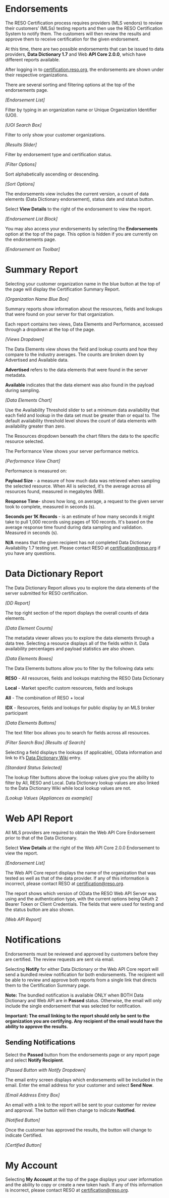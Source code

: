 # Endorsements
The RESO Certification process requires providers (MLS vendors) to review their customers’ (MLSs) testing reports and then use the RESO Certification System to notify them. The customers will then review the results and approve them to receive certification for the given endorsement.

At this time, there are two possible endorsements that can be issued to data providers, **Data Dictionary 1.7** and Web **API Core 2.0.0**, which have different reports available.

After logging in to [certification.reso.org](certification.reso.org), the endorsements are shown under their respective organizations.

There are several sorting and filtering options at the top of the endorsements page.

_[Endorsement List]_

Filter by typing in an organization name or Unique Organization Identifier (UOI).

_[UOI Search Box]_

Filter to only show your customer organizations.

_[Results Slider]_

Filter by endorsement type and certification status.

_[Filter Options]_

Sort alphabetically ascending or descending.

_[Sort Options]_

The endorsements view includes the current version, a count of data elements (Data Dictionary endorsement), status date and status button.

Select **View Details** to the right of the endorsement to view the report.

_[Endorsement List Block]_

You may also access your endorsements by selecting the **Endorsements** option at the top of the page. This option is hidden if you are currently on the endorsements page.

_[Endorsement on Toolbar]_

# Summary Report
Selecting your customer organization name in the blue button at the top of the page will display the Certification Summary Report.

_[Organization Name Blue Box]_

Summary reports show information about the resources, fields and lookups that were found on your server for that organization.

Each report contains two views, Data Elements and Performance, accessed through a dropdown at the top of the page.

_[Views Dropdown]_

The Data Elements view shows the field and lookup counts and how they compare to the industry averages. The counts are broken down by Advertised and Available data.

**Advertised** refers to the data elements that were found in the server metadata.

**Available** indicates that the data element was also found in the payload during sampling.

_[Data Elements Chart]_

Use the Availability Threshold slider to set a minimum data availability that each field and lookup in the data set must be greater than or equal to. The default availability threshold level shows the count of data elements with availability greater than zero.

The Resources dropdown beneath the chart filters the data to the specific resource selected.

The Performance View shows your server performance metrics.

_[Performance View Chart]_

Performance is measured on:

**Payload Size** - a measure of how much data was retrieved when sampling the selected resource. When All is selected, it's the average across all resources found, measured in megabytes (MB).

**Response Time**- shows how long, on average, a request to the given server took to complete, measured in seconds (s).

**Seconds per 1K Records** -  is an estimate of how many seconds it might take to pull 1,000 records using pages of 100 records. It's based on the average response time found during data sampling and validation. Measured in seconds (s).

**N/A** means that the given recipient has not completed Data Dictionary Availability 1.7 testing yet. Please contact RESO at certification@reso.org if you have any questions.

# Data Dictionary Report
The Data Dictionary Report allows you to explore the data elements of the server submitted for RESO certification.

_[DD Report]_

The top right section of the report displays the overall counts of data elements.

_[Data Element Counts]_

The metadata viewer allows you to explore the data elements through a data tree. Selecting a resource displays all of the fields within it. Data availability percentages and payload statistics are also shown.

_[Data Elements Boxes]_

The Data Elements buttons allow you to filter by the following data sets:

**RESO** - All resources, fields and lookups matching the RESO Data Dictionary

**Local** - Market specific custom resources, fields and lookups

**All** - The combination of RESO + local

**IDX** - Resources, fields and lookups for public display by an MLS broker participant

_[Data Elements Buttons]_

The text filter box allows you to search for fields across all resources.

_[Filter Search Box]
[Results of Search]_

Selecting a field displays the lookups (if applicable), OData information and link to it’s [Data Dictionary Wiki](https://ddwiki.reso.org/display/DDW17/RESO+Data+Dictionary+Wiki+1.7) entry.

_[Standard Status Selected]_

The lookup filter buttons above the lookup values give you the ability to filter by All, RESO and Local. Data Dictionary lookup values are also linked to the Data Dictionary Wiki while local lookup values are not.

_[Lookup Values (Appliances as example)]_

# Web API Report
All MLS providers are required to obtain the Web API Core Endorsement prior to that of the Data Dictionary.

Select **View Details** at the right of the Web API Core 2.0.0 Endorsement to view the report.

_[Endorsement List]_

The Web API Core report displays the name of the organization that was tested as well as that of the data provider. If any of this information is incorrect, please contact RESO at certification@reso.org.

The report shows which version of OData the RESO Web API Server was using and the authentication type, with the current options being OAuth 2 Bearer Token or Client Credentials. The fields that were used for testing and the status button are also shown.

_[Web API Report]_

# Notifications
Endorsements must be reviewed and approved by customers before they are certified. The review requests are sent via email.

Selecting **Notify** for either Data Dictionary or the Web API Core report will send a bundled review notification for both endorsements. The recipient will be able to review and approve both reports from a single link that directs them to the Certification Summary page.

**Note:** The bundled notification is available ONLY when BOTH Data Dictionary and Web API are in **Passed** status. Otherwise, the email will only include the single endorsement that was selected for notification.

**Important: The email linking to the report should only be sent to the organization you are certifying. Any recipient of the email would have the ability to approve the results.**

## Sending Notifications
Select the **Passed** button from the endorsements page or any report page and select **Notify Recipient**.

_[Passed Button with Notify Dropdown]_

The email entry screen displays which endorsements will be included in the email. Enter the email address for your customer and select **Send Now**.

_[Email Address Entry Box]_

An email with a link to the report will be sent to your customer for review and approval. The button will then change to indicate **Notified**.

_[Notified Button]_

Once the customer has approved the results, the button will change to indicate Certified.

_[Certified Button]_

# My Account
Selecting **My Account** at the top of the page displays your user information and the ability to copy or create a new token hash. If any of this information is incorrect, please contact RESO at certification@reso.org.
